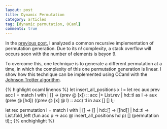 ```yaml
---
layout: post
title: Dynamic Permutation
category: articles
tag: [dynamic permutation, OCaml]
comments: true
---
```


In the [previous post](http://channgo2203.github.io/permutations), I analyzed a common 
recursive implementation of permutation generation. Due to its n! complexity, a stack 
overflow will occurs soon with the number of elements is beyon 9.

To overcome this, one technique is to generate a different permutation at a time, 
in which the complexity of this one permutation generation is linear. I show how this 
technique can be implemented using OCaml with the 
[Johnson Trotter algorithm](https://en.wikipedia.org/wiki/Steinhaus–Johnson–Trotter_algorithm). 

{% highlight ocaml linenos %}
let insert_all_positions x l = 
let rec aux prev acc l = 
match l with
| [] -> (prev @ [x]) :: acc |> List.rev
| hd::tl as l -> aux (prev @ [hd]) ((prev @ [x] @ l) :: acc) tl 
in aux [] [] l;;


let rec permutation l = 
match l with 
| [] -> []
| hd::[] -> [[hd]]
| hd::tl -> List.fold_left (fun acc p -> acc @ insert_all_positions hd p) [] (permutation tl);;
{% endhighlight %}